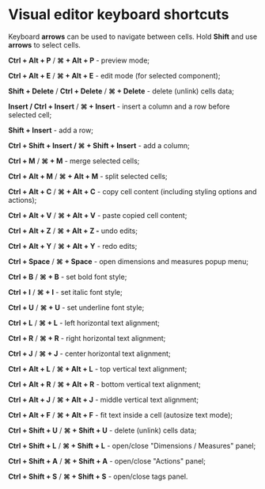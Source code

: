 # Visual editor keyboard shortcuts

Keyboard **arrows** can be used to navigate between cells. Hold **Shift** and use **arrows** to select cells.

**Ctrl + Alt + P**  / **⌘ + Alt + P** - preview mode;

**Ctrl + Alt + E**  / **⌘ + Alt + E** - edit mode (for selected component);

**Shift + Delete** / **Ctrl + Delete** / **⌘ + Delete** - delete (unlink) cells data;

**Insert / Ctrl + Insert** / **⌘ + Insert** - insert a column and a row before selected cell;

**Shift + Insert** - add a row;

**Ctrl + Shift + Insert / ⌘ + Shift + Insert**  - add a column;

**Ctrl + M** / **⌘ + M** - merge selected cells;

**Ctrl + Alt + M** / **⌘ + Alt + M** - split selected cells;

**Ctrl + Alt + C**  / **⌘ + Alt + C** - copy cell content (including styling options and actions);

**Ctrl + Alt + V** / **⌘ + Alt + V** - paste copied cell content;

**Ctrl + Alt + Z** / **⌘ + Alt + Z -** undo edits;

**Ctrl + Alt + Y** / **⌘ + Alt + Y** - redo edits;

**Ctrl + Space** / **⌘ + Space** - open dimensions and measures popup menu;

**Ctrl + B** / **⌘ + B** - set bold font style;

**Ctrl + I** / **⌘ + I** - set italic font style;

**Ctrl + U** / **⌘ + U** - set underline font style;

**Ctrl + L** / **⌘ + L** - left horizontal text alignment;

**Ctrl + R** / **⌘ + R** - right horizontal text alignment;

**Ctrl + J** / **⌘ + J** - center horizontal text alignment;

**Ctrl + Alt + L** / **⌘ + Alt + L** - top vertical text alignment;

**Ctrl + Alt + R** / **⌘ + Alt + R** - bottom vertical text alignment;

**Ctrl + Alt + J** / **⌘ + Alt + J** - middle vertical text alignment;

**Ctrl + Alt + F** / **⌘ + Alt + F** - fit text inside a cell (autosize text mode);

**Ctrl + Shift + U** / **⌘ + Shift + U** - delete (unlink) cells data;

**Ctrl + Shift + L** / **⌘ + Shift + L** - open/close "Dimensions / Measures" panel;

**Ctrl + Shift + A** / **⌘ + Shift + A** - open/close "Actions" panel;

**Ctrl + Shift + S** / **⌘ + Shift + S** -  open/close tags panel.








